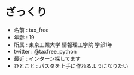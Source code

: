 # ざっくり
- 名前 : tax_free
- 年齢 : 19
- 所属 : 東京工業大学 情報理工学院 学部1年
- twitter : @taxfree_python
- 最近 : インターン探してます
- ひとこと : パスタを上手に作れるようになりたい